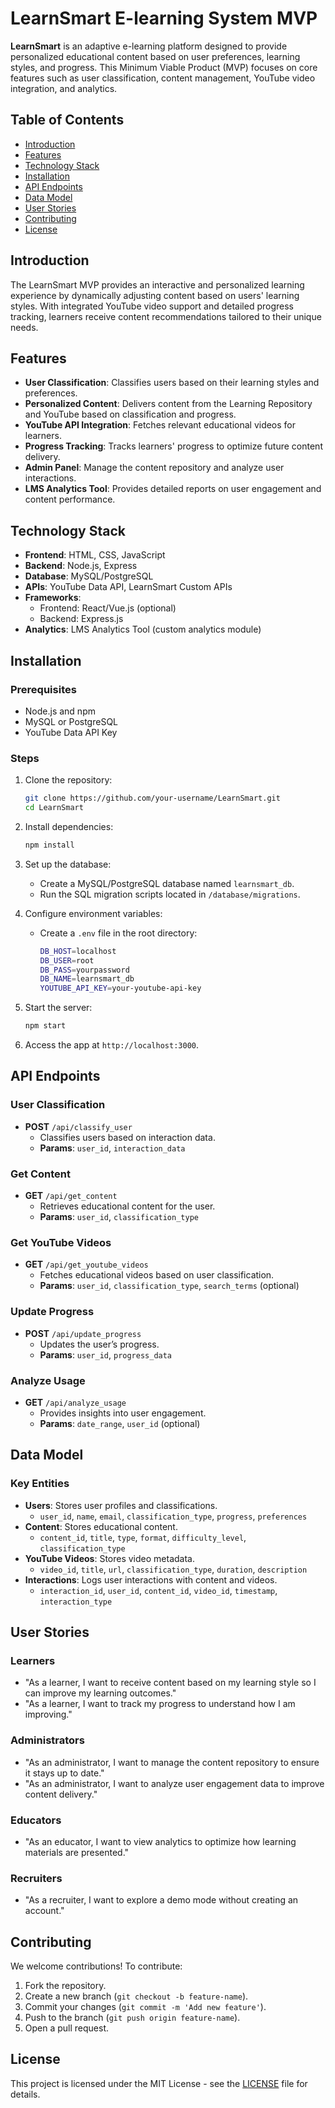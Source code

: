 # LearnSmart E-learning System MVP

**LearnSmart** is an adaptive e-learning platform designed to provide personalized educational content based on user preferences, learning styles, and progress. This Minimum Viable Product (MVP) focuses on core features such as user classification, content management, YouTube video integration, and analytics.

## Table of Contents
- [Introduction](#introduction)
- [Features](#features)
- [Technology Stack](#technology-stack)
- [Installation](#installation)
- [API Endpoints](#api-endpoints)
- [Data Model](#data-model)
- [User Stories](#user-stories)
- [Contributing](#contributing)
- [License](#license)

## Introduction
The LearnSmart MVP provides an interactive and personalized learning experience by dynamically adjusting content based on users' learning styles. With integrated YouTube video support and detailed progress tracking, learners receive content recommendations tailored to their unique needs.

## Features
- **User Classification**: Classifies users based on their learning styles and preferences.
- **Personalized Content**: Delivers content from the Learning Repository and YouTube based on classification and progress.
- **YouTube API Integration**: Fetches relevant educational videos for learners.
- **Progress Tracking**: Tracks learners' progress to optimize future content delivery.
- **Admin Panel**: Manage the content repository and analyze user interactions.
- **LMS Analytics Tool**: Provides detailed reports on user engagement and content performance.

## Technology Stack
- **Frontend**: HTML, CSS, JavaScript
- **Backend**: Node.js, Express
- **Database**: MySQL/PostgreSQL
- **APIs**: YouTube Data API, LearnSmart Custom APIs
- **Frameworks**: 
  - Frontend: React/Vue.js (optional)
  - Backend: Express.js
- **Analytics**: LMS Analytics Tool (custom analytics module)

## Installation

### Prerequisites
- Node.js and npm
- MySQL or PostgreSQL
- YouTube Data API Key

### Steps
1. Clone the repository:
   ```bash
   git clone https://github.com/your-username/LearnSmart.git
   cd LearnSmart
   ```

2. Install dependencies:
   ```bash
   npm install
   ```

3. Set up the database:
   - Create a MySQL/PostgreSQL database named `learnsmart_db`.
   - Run the SQL migration scripts located in `/database/migrations`.

4. Configure environment variables:
   - Create a `.env` file in the root directory:
     ```bash
     DB_HOST=localhost
     DB_USER=root
     DB_PASS=yourpassword
     DB_NAME=learnsmart_db
     YOUTUBE_API_KEY=your-youtube-api-key
     ```

5. Start the server:
   ```bash
   npm start
   ```

6. Access the app at `http://localhost:3000`.

## API Endpoints

### User Classification
- **POST** `/api/classify_user`
  - Classifies users based on interaction data.
  - **Params**: `user_id`, `interaction_data`

### Get Content
- **GET** `/api/get_content`
  - Retrieves educational content for the user.
  - **Params**: `user_id`, `classification_type`

### Get YouTube Videos
- **GET** `/api/get_youtube_videos`
  - Fetches educational videos based on user classification.
  - **Params**: `user_id`, `classification_type`, `search_terms` (optional)

### Update Progress
- **POST** `/api/update_progress`
  - Updates the user’s progress.
  - **Params**: `user_id`, `progress_data`

### Analyze Usage
- **GET** `/api/analyze_usage`
  - Provides insights into user engagement.
  - **Params**: `date_range`, `user_id` (optional)

## Data Model

### Key Entities
- **Users**: Stores user profiles and classifications.
  - `user_id`, `name`, `email`, `classification_type`, `progress`, `preferences`
- **Content**: Stores educational content.
  - `content_id`, `title`, `type`, `format`, `difficulty_level`, `classification_type`
- **YouTube Videos**: Stores video metadata.
  - `video_id`, `title`, `url`, `classification_type`, `duration`, `description`
- **Interactions**: Logs user interactions with content and videos.
  - `interaction_id`, `user_id`, `content_id`, `video_id`, `timestamp`, `interaction_type`

## User Stories

### Learners
- "As a learner, I want to receive content based on my learning style so I can improve my learning outcomes."
- "As a learner, I want to track my progress to understand how I am improving."

### Administrators
- "As an administrator, I want to manage the content repository to ensure it stays up to date."
- "As an administrator, I want to analyze user engagement data to improve content delivery."

### Educators
- "As an educator, I want to view analytics to optimize how learning materials are presented."

### Recruiters
- "As a recruiter, I want to explore a demo mode without creating an account."

## Contributing
We welcome contributions! To contribute:
1. Fork the repository.
2. Create a new branch (`git checkout -b feature-name`).
3. Commit your changes (`git commit -m 'Add new feature'`).
4. Push to the branch (`git push origin feature-name`).
5. Open a pull request.

## License
This project is licensed under the MIT License - see the [LICENSE](LICENSE) file for details.
